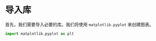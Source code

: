 # 导入库

首先，我们需要导入必要的库。我们将使用 `matplotlib.pyplot` 来创建图表。

```python
import matplotlib.pyplot as plt
```
